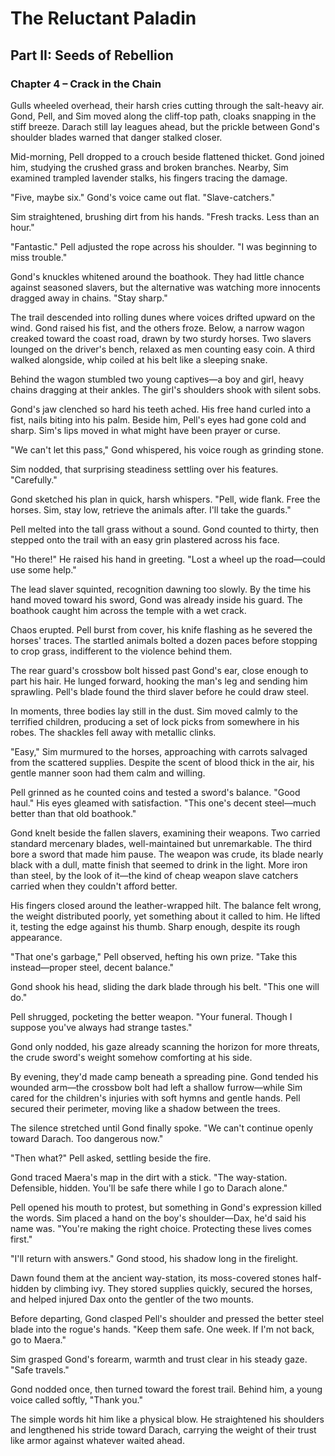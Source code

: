 # The Reluctant Paladin

## Part II: Seeds of Rebellion

### Chapter 4 – Crack in the Chain

Gulls wheeled overhead, their harsh cries cutting through the salt-heavy air. Gond, Pell, and Sim moved along the cliff-top path, cloaks snapping in the stiff breeze. Darach still lay leagues ahead, but the prickle between Gond's shoulder blades warned that danger stalked closer.

Mid-morning, Pell dropped to a crouch beside flattened thicket. Gond joined him, studying the crushed grass and broken branches. Nearby, Sim examined trampled lavender stalks, his fingers tracing the damage.

"Five, maybe six." Gond's voice came out flat. "Slave-catchers."

Sim straightened, brushing dirt from his hands. "Fresh tracks. Less than an hour."

"Fantastic." Pell adjusted the rope across his shoulder. "I was beginning to miss trouble."

Gond's knuckles whitened around the boathook. They had little chance against seasoned slavers, but the alternative was watching more innocents dragged away in chains. "Stay sharp."

The trail descended into rolling dunes where voices drifted upward on the wind. Gond raised his fist, and the others froze. Below, a narrow wagon creaked toward the coast road, drawn by two sturdy horses. Two slavers lounged on the driver's bench, relaxed as men counting easy coin. A third walked alongside, whip coiled at his belt like a sleeping snake.

Behind the wagon stumbled two young captives—a boy and girl, heavy chains dragging at their ankles. The girl's shoulders shook with silent sobs.

Gond's jaw clenched so hard his teeth ached. His free hand curled into a fist, nails biting into his palm. Beside him, Pell's eyes had gone cold and sharp. Sim's lips moved in what might have been prayer or curse.

"We can't let this pass," Gond whispered, his voice rough as grinding stone.

Sim nodded, that surprising steadiness settling over his features. "Carefully."

Gond sketched his plan in quick, harsh whispers. "Pell, wide flank. Free the horses. Sim, stay low, retrieve the animals after. I'll take the guards."

Pell melted into the tall grass without a sound. Gond counted to thirty, then stepped onto the trail with an easy grin plastered across his face.

"Ho there!" He raised his hand in greeting. "Lost a wheel up the road—could use some help."

The lead slaver squinted, recognition dawning too slowly. By the time his hand moved toward his sword, Gond was already inside his guard. The boathook caught him across the temple with a wet crack.

Chaos erupted. Pell burst from cover, his knife flashing as he severed the horses' traces. The startled animals bolted a dozen paces before stopping to crop grass, indifferent to the violence behind them.

The rear guard's crossbow bolt hissed past Gond's ear, close enough to part his hair. He lunged forward, hooking the man's leg and sending him sprawling. Pell's blade found the third slaver before he could draw steel.

In moments, three bodies lay still in the dust. Sim moved calmly to the terrified children, producing a set of lock picks from somewhere in his robes. The shackles fell away with metallic clinks.

"Easy," Sim murmured to the horses, approaching with carrots salvaged from the scattered supplies. Despite the scent of blood thick in the air, his gentle manner soon had them calm and willing.

Pell grinned as he counted coins and tested a sword's balance. "Good haul." His eyes gleamed with satisfaction. "This one's decent steel—much better than that old boathook."

Gond knelt beside the fallen slavers, examining their weapons. Two carried standard mercenary blades, well-maintained but unremarkable. The third bore a sword that made him pause. The weapon was crude, its blade nearly black with a dull, matte finish that seemed to drink in the light. More iron than steel, by the look of it—the kind of cheap weapon slave catchers carried when they couldn't afford better.

His fingers closed around the leather-wrapped hilt. The balance felt wrong, the weight distributed poorly, yet something about it called to him. He lifted it, testing the edge against his thumb. Sharp enough, despite its rough appearance.

"That one's garbage," Pell observed, hefting his own prize. "Take this instead—proper steel, decent balance."

Gond shook his head, sliding the dark blade through his belt. "This one will do."

Pell shrugged, pocketing the better weapon. "Your funeral. Though I suppose you've always had strange tastes."

Gond only nodded, his gaze already scanning the horizon for more threats, the crude sword's weight somehow comforting at his side.

By evening, they'd made camp beneath a spreading pine. Gond tended his wounded arm—the crossbow bolt had left a shallow furrow—while Sim cared for the children's injuries with soft hymns and gentle hands. Pell secured their perimeter, moving like a shadow between the trees.

The silence stretched until Gond finally spoke. "We can't continue openly toward Darach. Too dangerous now."

"Then what?" Pell asked, settling beside the fire.

Gond traced Maera's map in the dirt with a stick. "The way-station. Defensible, hidden. You'll be safe there while I go to Darach alone."

Pell opened his mouth to protest, but something in Gond's expression killed the words. Sim placed a hand on the boy's shoulder—Dax, he'd said his name was. "You're making the right choice. Protecting these lives comes first."

"I'll return with answers." Gond stood, his shadow long in the firelight.

Dawn found them at the ancient way-station, its moss-covered stones half-hidden by climbing ivy. They stored supplies quickly, secured the horses, and helped injured Dax onto the gentler of the two mounts.

Before departing, Gond clasped Pell's shoulder and pressed the better steel blade into the rogue's hands. "Keep them safe. One week. If I'm not back, go to Maera."

Sim grasped Gond's forearm, warmth and trust clear in his steady gaze. "Safe travels."

Gond nodded once, then turned toward the forest trail. Behind him, a young voice called softly, "Thank you."

The simple words hit him like a physical blow. He straightened his shoulders and lengthened his stride toward Darach, carrying the weight of their trust like armor against whatever waited ahead.
